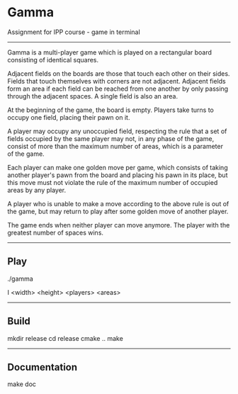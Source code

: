 # Gamma
Assignment for IPP course - game in terminal

---
Gamma is a multi-player game which is played on a rectangular board consisting of identical squares.

Adjacent fields on the boards are those that touch each other on their sides. Fields that touch themselves with corners are not adjacent. Adjacent fields form an area if each field can be reached from one another by only passing through the adjacent spaces. A single field is also an area.

At the beginning of the game, the board is empty. Players take turns to occupy one field, placing their pawn on it.

A player may occupy any unoccupied field, respecting the rule that a set of fields occupied by the same player may not, in any phase of the game, consist of more than the maximum number of areas, which is a parameter of the game.

Each player can make one golden move per game, which consists of taking another player's pawn from the board and placing his pawn in its place, but this move must not violate the rule of the maximum number of occupied areas by any player.

A player who is unable to make a move according to the above rule is out of the game, but may return to play after some golden move of another player.

The game ends when neither player can move anymore. The player with the greatest number of spaces wins.

---
<h2>Play</h2>

./gamma

I \<width\> \<height\> \<players\> \<areas\>

---
<h2>Build</h2>

mkdir release
cd release
cmake ..
make

---
<h2>Documentation</h2>
  
make doc
